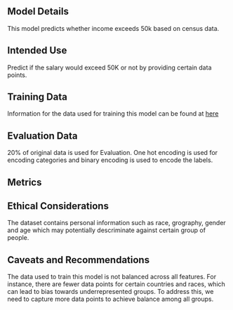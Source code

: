 ## Model Details
This model predicts whether income exceeds 50k based on census data.

## Intended Use
Predict if the salary would exceed 50K or not by providing certain data points. 

## Training Data
Information for the data used for training this model can be found at [here](https://archive.ics.uci.edu/dataset/20/census+income)

## Evaluation Data
20% of original data is used for Evaluation. One hot encoding is used for encoding categories and binary encoding is used to encode the labels. 

## Metrics


## Ethical Considerations
The dataset contains personal information such as race, grography, gender and age which may potentially descriminate against certain group of people.

## Caveats and Recommendations
The data used to train this model is not balanced across all features. For instance, there are fewer data points for certain countries and races, which can lead to bias towards underrepresented groups. To address this, we need to capture more data points to achieve balance among all groups.

